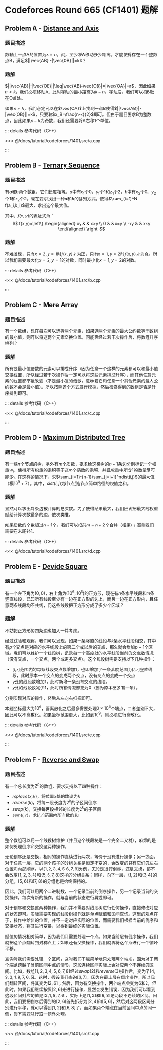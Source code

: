 # Codeforces Round 665 (CF1401) 题解

## Problem A - [Distance and Axis](https://codeforces.com/contest/1401/problem/A)

### 题目描述

数轴上一点A的位置为$x=n$，问，至少将A移动多少距离，才能使得存在一个整数点B，满足$||\vec{AB}|-|\vec{OB}||=k$？

### 题解

$||\vec{AB}|-|\vec{OB}||\leq|\vec{AB}-\vec{OB}|=|\vec{OA}|=n$，因此如果$n<k$，我们必须移动A。此时移动的最小距离为$k-n$，移动后，我们可以将B取在O点处。

如果$n>k$，我们必定可以在$\vec{OA}$上找到一点B使得$||\vec{AB}|-|\vec{OB}||=k$，只要取$x_B=\frac{n-k}{2}$即可。但由于题目要求B为整数点，因此如果$n-k$为奇数，我们还需要将A右移$1$个单位。

::: details 参考代码（C++）

<<< @/docs/tutorial/codeforces/1401/src/a.cpp

:::

## Problem B - [Ternary Sequence](https://codeforces.com/contest/1401/problem/B)

### 题目描述

有$a$和$b$两个数组，它们长度相等。$a$中有$x_1$个$0$，$y_1$个$1$和$z_1$个$2$，$b$中有$x_2$个$0$，$y_2$个$1$和$z_2$个$2$。现在要求找出一种$a$和$b$的排列方式，使得$\sum_{i=1}^N f(a_i,b_i)$最大，求出这个最大值。

其中，$f(x,y)$的表达式为：
$$
f(x,y)=\left\{
\begin{aligned}
xy & & x>y \\
0 & & x=y \\
-xy & & x<y 
\end{aligned}
\right.
$$

### 题解

不难发现，只有$x=2,y=1$时$f(x,y)$才为正，只有$x=1,y=2$时$f(x,y)$才为负。所以我们需要最大化$x=2,y=1$的对数，同时最小化$x=1,y=2$的对数。

::: details 参考代码（C++）

<<< @/docs/tutorial/codeforces/1401/src/b.cpp

:::

## Problem C - [Mere Array](https://codeforces.com/contest/1401/problem/C)

### 题目描述

有一个数组，现在每次可以选择两个元素，如果这两个元素的最大公约数等于数组的最小值，则可以将这两个元素交换位置。问能否经过若干次操作后，将数组升序排列？

### 题解

所有是最小值倍数的元素可以排成升序（因为任意一个这样的元素都可以和最小值交换位置，所以经过若干次操作后一定可以将这些元素排成升序），而其他任意元素的位置都不能改变（不是最小值的倍数，意味着它和任意一个其他元素的最大公约数不会是最小值）。所以按照这个方式进行模拟，然后检查得到的数组是否是升序排列即可。

::: details 参考代码（C++）

<<< @/docs/tutorial/codeforces/1401/src/c.cpp

:::

## Problem D - [Maximum Distributed Tree](https://codeforces.com/contest/1401/problem/D)

### 题目描述

有一棵$n$个节点的树，另外有$m$个质数，要求给这棵树的$n-1$条边分别标记一个权重$w_i$，使得所有权重的乘积等于这$m$个质数的乘积，并且权重中所含$1$的数量尽可能少。在这样的情况下，求$\sum_{i=1}^{n-1}\sum_{j=i+1}^ndist(i,j)$的最大值（模$10^9+7$）。其中，$dist(i,j)$为$i$节点到$j$节点简单路径的权值之和。

### 题解

显然可以求出每条边被计算的总次数。为了使得结果最大，我们应该把最大的权重赋给计算次数最多的边，依次类推。

如果质数的个数超过$n-1$个，我们可以把前$m-n+2$个合并（相乘）；否则我们需要在末尾补$1$。

::: details 参考代码（C++）

<<< @/docs/tutorial/codeforces/1401/src/d.cpp

## Problem E - [Devide Square](https://codeforces.com/contest/1401/problem/E)

### 题目描述

有一个左下角为$(0,0)$，右上角为$(10^6,10^6)$的正方形，现在有$n$条水平线段和$m$条竖直线段，已知所有线段至少有一边在正方形的边上，而另一边在正方形内，且任意两条线段均不共线，问这些线段把正方形分成了多少个区域？

### 题解

不妨把正方形的四条边也加入一并考虑。

经过试验和观察，我们可以发现，如果一条竖直的线段与$k$条水平线段相交，其中有$p$个交点是对应的水平线段上的第二个或以后的交点，那么就会增加$p-1$个区域。我们可以维护一个线段树，记录每一个高度处的水平线段当前的交点数情况（没有交点，一个交点，两个或更多交点）。这个线段树需要支持以下几种操作：

- $[l,r]$范围内的每条线段交点数增加$1$，也即增加了一条高度范围为$[l,r]$竖直线段，此时原本一个交点的变成两个交点，没有交点的变成一个交点
- $y$处的线段数增加$1$，此时新增一条没有交点的线段。
- $y$处的线段数减少$1$，此时所有情况都变为$0$（因为原本至多有一条）。

分别实现对应的操作，然后从左向右扫描即可。

本题坐标最大为$10^6$，而离散化之后最多需要处理$3\times10^5$个端点，二者差别不大，因此可以不离散化。如果坐标范围更大，比如到$10^9$，则必须进行离散化。

::: details 参考代码（C++）

<<< @/docs/tutorial/codeforces/1401/src/e.cpp

:::

## Problem F - [Reverse and Swap](https://codeforces.com/contest/1401/problem/F)

### 题目描述

有一个总长度为$2^n$的数组，要求支持以下四种操作：

- $replace(x,k)$，将位置$x$处的数设为$k$
- $reverse(k)$，将每一段长度为$2^k$的子区间倒序
- $swap(k)$，交换每两段相邻的长度为$2^k$的子区间
- $sum(l,r)$，求$[l,r]$范围内所有数的和

### 题解

整个数组可以用一个线段树维护（并且这个线段树是一个完全二叉树），麻烦的是如何处理倒序和交换这两种操作。

无论倒序还是交换，相同的操作连续进行两次，等价于没有进行操作；另一方面，对于任意一层，它的两个孩子的分组关系是恒定不变的，会改变的只有它们的左右位置和内部顺序。以$[1,2,3,4,5,6,7,8]$为例，无论是进行倒序，还是交换，都不会改变$\{1,2,3,4\}$和$\{5,6,7,8\}$这样的分组关系；同样，向下一层，$\{1,2\}$和$\{3,4\}$的分组，$\{5,6\}$和$\{7,8\}$的分组也是始终保持的。

因此，我们可以用两个二进制数，一个记录当前的倒序操作，另一个记录当前的交换操作。每次有新的操作，就与当前的状态进行异或即可。

对于倒序和交换这两种操作，我们并不需要对线段树进行任何操作，直接修改对应的状态即可。实际需要实现的线段树操作就是单点赋值和区间查询。这里的难点在于，操作中给出的位置，并不一定对应实际的位置，而需要我们根据当前的倒序和交换状态，将其进行变换，以得到最终的实际位置。

赋值的情况相对简单，因为我们只需要处理一个点。如果当前层有倒序操作，我们就把这个点翻转到对称点上；如果还有交换操作，我们就再将这个点进行一个循环平移。

查询时我们需要处理一个区间，这时我们不能简单地只处理两个端点，因为对于两个端点跨越了当前区间中点的情形，这段连续区间实际上会对应两个不连续的区间。比如，数组$[1,2,3,4,5,6,7,8]$经过$swap(2)$和$reverse(3)$操作后，变为了$[4,3,2,1,8,7,6,5]$。这时，假设我们查询$[3,7]$，因为在最上层有倒序操作，所以我们翻转区间，将其变为$[2,6]$；然后，因为有交换操作，两个端点会变为$6$和$2$，但此时，如果我们继续按照$[2,6]$来进行操作，显然会发生错误，因为我们可以看到这段区间对应的值是$[2,1,8,7,6]$，实际上是$[1,2]$和$[6,8]$这两段不连续的区间。因此，我们要把倒序后得到的$[2,6]$首先拆分为$[2,4]$和$[5,6]$，然后对这两段区间分别进行平移，就可以得到$[1,2]$和$[6,8]$了。而如果两个端点在当前区间中点的同一侧，则不需要进行这一额外处理。

::: details 参考代码（C++）

<<< @/docs/tutorial/codeforces/1401/src/f.cpp

:::

<Utterances />

